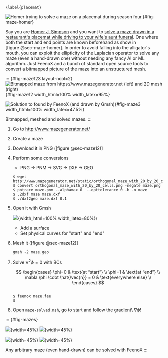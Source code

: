 ```{=latex}
\label{placemat}
```

![Homer trying to solve a maze on a placemat [during season four](https://en.wikipedia.org/wiki/Selma%27s_Choice).](maze-homer.png){#fig-maze-homer}

Say you are [Homer J. Simpson](https://en.wikipedia.org/wiki/Homer_Simpson) and you want to [solve a maze drawn in a restaurant's placemat while driving to your wife's aunt funeral](https://en.wikipedia.org/wiki/Selma%27s_Choice).
One where both the start and end points are known beforehand as show in [figure @sec-maze-homer]. In order to avoid falling into the alligator's mouth, you can exploit the ellipticity of the Laplacian operator to solve any maze (even a hand-drawn one) without needing any fancy AI or ML algorithm. Just FeenoX and a bunch of standard open source tools to convert a bitmapped picture of the maze into an unstructured mesh.


::: {#fig-maze123 layout-ncol=2}
![Bitmapped maze from <https://www.mazegenerator.net> (left) and 2D mesh (right)](maze12.png){#fig-maze12 width_html=100% width_latex=95%}

![Solution to found by FeenoX (and drawn by Gmsh)](maze3.png){#fig-maze3 width_html=100% width_latex=47.5%}

Bitmapped, meshed and solved mazes.
:::

1. Go to <http://www.mazegenerator.net/>

 2. Create a maze
 
 3. Download it in PNG ([figure @sec-maze12)]
 
 4. Perform some conversions
     - PNG $\rightarrow$ PNM $\rightarrow$ SVG $\rightarrow$ DXF $\rightarrow$ GEO
 
    ```terminal
    $ wget http://www.mazegenerator.net/static/orthogonal_maze_with_20_by_20_cells.png
    $ convert orthogonal_maze_with_20_by_20_cells.png -negate maze.png
    $ potrace maze.pnm --alphamax 0  --opttolerance 0 -b -o maze
    $ .2dxf maze maze.dxf
    $ ./dxf2geo maze.dxf 0.1
    ```
    
 5. Open it with Gmsh 
 
    ![](gmsh-maze.png){width_html=100% width_latex=80%}\ 
 
    - Add a surface
    - Set physical curves for "start" and "end"
    
 6. Mesh it ([figure @sec-maze12)]
 
    ```terminal
    gmsh -2 maze.geo
    ```

 7. Solve $\nabla^2 \phi = 0$ with BCs

    $$
    \begin{cases}
    \phi=0 & \text{at “start”} \\
    \phi=1 & \text{at “end”} \\
    \nabla \phi \cdot \hat{\vec{n}} = 0 & \text{everywhere else} \\
    \end{cases}
    $$

    ```{.feenox include="maze.fee"}
    ```
   
    ```terminal
    $ feenox maze.fee
    $
    ```
 
 8. Open `maze-solved.msh`, go to start and follow the gradient\ $\nabla \phi$!


::: {#fig-mazes}

![](maze-sigma.png){width=45%}
![](maze-delta.png){width=45%}

![](maze-theta.png){width=45%}
![](maze-big.png){width=45%}

Any arbitrary maze (even hand-drawn) can be solved with FeenoX
:::



